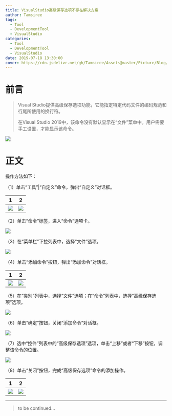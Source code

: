 ```yaml
---
title: VisualStudio高级保存选项不存在解决方案
author: Tamsiree
tags:
  - Tool
  - DevelopmentTool
  - VisualStudio
categories:
  - Tool
  - DevelopmentTool
  - VisualStudio
date: 2019-07-18 13:30:00
cover: https://cdn.jsdelivr.net/gh/Tamsiree/Assets@master/Picture/Blog/Cover/wallhaven-495wxx.jpg
---
```


# 前言
> Visual Studio提供高级保存选项功能，它能指定特定代码文件的编码规范和行尾所使用的换行符。
> 
> 在Visual Studio 2019中，该命令没有默认显示在“文件”菜单中。用户需要手工设置，才能显示该命令。

![](https://cdn.jsdelivr.net/gh/Tamsiree/Assets@master/DeskTop/202925-1567427365c256.jpg)

<!-- more -->

# 正文

操作方法如下：

（1）单击“工具”|“自定义”命令，弹出“自定义”对话框。

|1|2|
| - | - |
|<img src="https://cdn.jsdelivr.net/gh/Tamsiree/Assets@master/Picture/Blog/Post/pasted-0.png">|<img src="https://cdn.jsdelivr.net/gh/Tamsiree/Assets@master/Picture/Blog/Post/pasted-1.png">|

（2）单击“命令”标签，进入“命令”选项卡。

<img src="https://cdn.jsdelivr.net/gh/Tamsiree/Assets@master/Picture/Blog/Post/pasted-2.png">

（3）在“菜单栏”下拉列表中，选择“文件”选项。


<img src="https://cdn.jsdelivr.net/gh/Tamsiree/Assets@master/Picture/Blog/Post/pasted-3.png">

（4）单击“添加命令”按钮，弹出“添加命令”对话框。

|1|2|
| - | - |
|<img src="https://cdn.jsdelivr.net/gh/Tamsiree/Assets@master/Picture/Blog/Post/pasted-4.png">|<img src="https://cdn.jsdelivr.net/gh/Tamsiree/Assets@master/Picture/Blog/Post/pasted-5.png">|

（5）在“类别”列表中，选择“文件”选项；在“命令”列表中，选择“高级保存选项”选项。

<img src="https://cdn.jsdelivr.net/gh/Tamsiree/Assets@master/Picture/Blog/Post/pasted-6.png">

（6）单击“确定”按钮，关闭“添加命令”对话框。

<img src="https://cdn.jsdelivr.net/gh/Tamsiree/Assets@master/Picture/Blog/Post/pasted-7.png">

（7）选中“控件”列表中的“高级保存选项”选项，单击“上移”或者“下移”按钮，调整该命令的位置。

<img src="https://cdn.jsdelivr.net/gh/Tamsiree/Assets@master/Picture/Blog/Post/pasted-8.png">

（8）单击“关闭”按钮，完成“高级保存选项”命令的添加操作。

|1|2|
| - | - |
|<img src="https://cdn.jsdelivr.net/gh/Tamsiree/Assets@master/Picture/Blog/Post/pasted-9.png">|<img src="https://cdn.jsdelivr.net/gh/Tamsiree/Assets@master/Picture/Blog/Post/pasted-10.png">|



---
> to be continued...